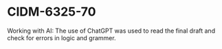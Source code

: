# CIDM-6325-70


Working with AI:
The use of ChatGPT was used to read the final draft and check for errors in logic and grammer. 
